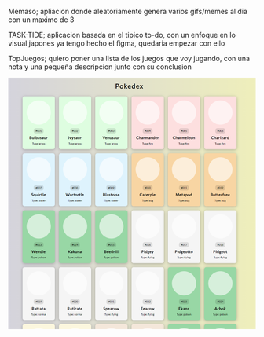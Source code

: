 Memaso; apliacion donde aleatoriamente genera varios gifs/memes al dia con un maximo de 3

TASK-TIDE; aplicacion basada en el tipico to-do, con un enfoque en lo visual japones 
ya tengo hecho el figma, quedaria empezar con ello

TopJuegos; quiero poner una lista de los juegos que voy jugando, con una nota y una pequeña descripcion junto con su conclusion

![alt text](image.png)